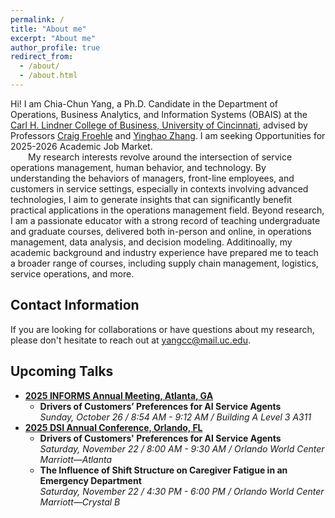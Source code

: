 ```yaml
---
permalink: /
title: "About me"
excerpt: "About me"
author_profile: true
redirect_from: 
  - /about/
  - /about.html
---
```

<style>
  .about-image {
    width: 250px;
    border-radius: 50%;
    margin-left: 15px;
    float: right;
  }
  
  @media (max-width: 600px) {
    .about-image {
      float: none;
      display: block;
      margin: 0 auto;
    }
  }
</style>

Hi! I am Chia-Chun Yang, a Ph.D. Candidate in the Department of Operations, Business Analytics, and Information Systems (OBAIS) at the [Carl H. Lindner College of Business, University of Cincinnati](https://business.uc.edu/), advised by Professors [Craig Froehle](https://business.uc.edu/faculty-research/obais/faculty/craig-froehle.html) and [Yinghao Zhang](https://business.uc.edu/faculty-research/obais/faculty/yinghao-zhang.html). I am seeking Opportunities for 2025-2026 Academic Job Market. 
<br>&emsp;&emsp;My research interests revolve around the intersection of service operations management, human behavior, and technology. By understanding the behaviors of managers, front-line employees, and customers in service settings, especially in contexts involving advanced technologies, I aim to generate insights that can significantly benefit practical applications in the operations management field. Beyond research, I am a passionate educator with a strong record of teaching undergraduate and graduate courses, delivered both in-person and online, in operations management, data analysis, and decision modeling. Additinoally, my academic background and industry experience have prepared me to teach a broader range of courses, including supply chain management, logistics, service operations, and more.

<!--<img src="https://gpensamiento.github.io/images/GabrielyDulce.jpg" alt="Gabriel Pensamiento" class="about-image">-->

## Contact Information
If you are looking for collaborations or have questions about my research, please don't hesitate to reach out at [yangcc@mail.uc.edu](yangcc@mail.uc.edu).


## Upcoming Talks
- **[2025 INFORMS Annual Meeting, Atlanta, GA](https://meetings.informs.org/wordpress/annual/?_gl=1%2A25jwqr%2A_gcl_au%2ANDk4MzE4MjE4LjE3NDc3MDAyNTQuMTA2NTA5OTczNy4xNzQ5MTc3NTMwLjE3NDkxNzc1Mjk.)**
  - **Drivers of Customers’ Preferences for AI Service Agents** <br><i>Sunday, October 26 / 8:54 AM - 9:12 AM / Building A Level 3 A311</i>
- **[2025 DSI Annual Conference, Orlando, FL](https://decisionsciences.org/conference/annual-2025/2025-annual-conference/)**
  - **Drivers of Customers' Preferences for AI Service Agents** <br><i>Saturday, November 22 / 8:00 AM - 9:30 AM / Orlando World Center Marriott—Atlanta</i>
  - **The Influence of Shift Structure on Caregiver Fatigue in an Emergency Department** <br><i>Saturday, November 22 / 4:30 PM - 6:00 PM / Orlando World Center Marriott—Crystal B</i>


